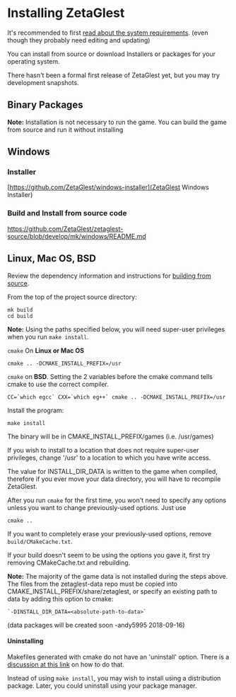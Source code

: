 # Installing ZetaGlest

It's recommended to first [read about the system
requirements](https://zetaglest.github.io/docs/system_requirements.html).
(even though they probably need editing and updating)

You can install from source or download Installers or packages for your
operating system.

There hasn't been a formal first release of ZetaGlest yet, but you may
try development snapshots.

## Binary Packages

**Note:** Installation is not necessary to run the game. You can build
the game from source and run it without installing

## Windows

### Installer

[https://github.com/ZetaGlest/windows-installer](ZetaGlest Windows Installer)

### Build and Install from source code

https://github.com/ZetaGlest/zetaglest-source/blob/develop/mk/windows/README.md

## Linux, Mac OS, BSD

Review the dependency information and instructions for [building from
source](https://github.com/ZetaGlest/zetaglest-source/blob/develop/BUILD.md).

From the top of the project source directory:

    mk build
    cd build

**Note:** Using the paths specified below, you will need super-user
privileges when you run `make install`.

`cmake` On **Linux or Mac OS**

    cmake .. -DCMAKE_INSTALL_PREFIX=/usr

`cmake` on **BSD**. Setting the 2 variables before the cmake command tells
cmake to use the correct compiler.

    CC=`which egcc` CXX=`which eg++` cmake .. -DCMAKE_INSTALL_PREFIX=/usr

Install the program:

    make install

The binary will be in CMAKE_INSTALL_PREFIX/games (i.e. /usr/games)

If you wish to install to a location that does not require super-user
privileges, change '/usr' to a location to which you have write access.

<!-- This needs to be duplicated in the BUILD.md and INSTALL.md doc -->
The value for INSTALL_DIR_DATA is written to the game when compiled,
therefore if you ever move your data directory, you will have to
recompile ZetaGlest.

After you run `cmake` for the first time, you won't need to specify any
options unless you want to change previously-used options. Just use

    cmake ..

If you want to completely erase your previously-used options, remove
`build/CMakeCache.txt`.

If your build doesn't seem to be using the options you gave it, first
try removing CMakeCache.txt and rebuilding.
<!-- end duplication -->

**Note:** The majority of the game data is not installed during the
steps above. The files from the zetaglest-data repo must be copied into
CMAKE_INSTALL_PREFIX/share/zetaglest, or specify an existing path to
data by adding this option to cmake:

    `-DINSTALL_DIR_DATA=<absolute-path-to-data>`

(data packages will be created soon -andy5995 2018-09-16)

#### Uninstalling

Makefiles generated with cmake do not have an 'uninstall' option. There
is a [discussion at this
link](https://stackoverflow.com/questions/41471620/cmake-support-make-uninstall)
on how to do that.

Instead of using `make install`, you may wish to install using a
distribution package. Later, you could uninstall using your package
manager.
